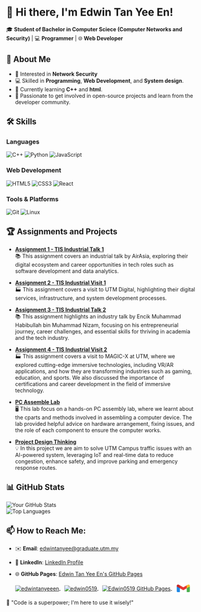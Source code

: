 # 👋 Hi there, I'm Edwin Tan Yee En!

🎓 **Student of Bachelor in Computer Sciece (Computer Networks and Security)** | 💻 **Programmer** | 🌐 **Web Developer**  

## 🚀 About Me
- 🔐 Interested in **Network Security**   
- 💻 Skilled in **Programming**, **Web Development**, and **System design**.  
- 🌱 Currently learning **C++** and **html**.  
- 🌟 Passionate to get involved in open-source projects and learn from the developer community.

## 🛠️ Skills

### **Languages**
![C++](https://img.shields.io/badge/-C++-00599C?logo=c%2B%2B&logoColor=white&style=flat)
![Python](https://img.shields.io/badge/-Python-3776AB?logo=python&logoColor=white&style=flat)
![JavaScript](https://img.shields.io/badge/-JavaScript-F7DF1E?logo=javascript&logoColor=black&style=flat)

### **Web Development**
![HTML5](https://img.shields.io/badge/-HTML5-E34F26?logo=html5&logoColor=white&style=flat)
![CSS3](https://img.shields.io/badge/-CSS3-1572B6?logo=css3&logoColor=white&style=flat)
![React](https://img.shields.io/badge/-React-61DAFB?logo=react&logoColor=black&style=flat)

### **Tools & Platforms**
![Git](https://img.shields.io/badge/-Git-F05032?logo=git&logoColor=white&style=flat)
![Linux](https://img.shields.io/badge/-Linux-FCC624?logo=linux&logoColor=black&style=flat)

## 🏆 Assignments and Projects

- [**Assignment 1 - TIS Industrial Talk 1**](https://github.com/Edwin0519/Assignment-1-TIS-Industrial-Talk-1)  
  📚 This assignment covers an industrial talk by AirAsia, exploring their digital ecosystem and career opportunities in tech roles such as software development and data analytics.

- [**Assignment 2 - TIS Industrial Visit 1**](https://github.com/Edwin0519/Assignment-2-TIS-Industrial-Visit-1)  
  🏭 This assignment covers a visit to UTM Digital, highlighting their digital services, infrastructure, and system development processes.

- [**Assignment 3 - TIS Industrial Talk 2**](https://github.com/Edwin0519/Assignment-3-TIS-Industrial-Talk-2)  
  📚 This assignment highlights an industry talk by Encik Muhammad Habibullah bin Muhammad Nizam, focusing on his entrepreneurial journey, career challenges, and essential skills for thriving in academia and the tech industry.

- [**Assignment 4 - TIS Industrial Visit 2**](https://github.com/Edwin0519/Assignment-4-TIS-Industrial-Visit-2)  
  🏭 This assignment covers a visit to MAGIC-X at UTM, where we explored cutting-edge immersive technologies, including VR/AR applications, and how they are transforming industries such as gaming, education, and sports. We also discussed the importance of certifications and career development in the field of immersive technology.

- [**PC Assemble Lab**](https://github.com/Edwin0519/PC-Assemble-Lab)  
  🖥️ This lab focus on a hands-on PC assembly lab, where we learnt about the cparts and methods involved in assembling a computer device. The lab provided helpful advice on hardware arrangement, fixing issues, and the role of each component to ensure the computer works.

- [**Project Design Thinking**](https://github.com/Edwin0519/Project-Design-Thinking)  
  💡 In this project we are aim to solve UTM Campus traffic issues with an AI-powered system, leveraging IoT and real-time data to reduce congestion, enhance safety, and improve parking and emergency response routes.
## 📊 GitHub Stats

![Your GitHub Stats](https://github-readme-stats.vercel.app/api?username=Edwin0519&show_icons=true&theme=radical)  
![Top Languages](https://github-readme-stats.vercel.app/api/top-langs/?username=Edwin0519&layout=compact&theme=radical)

## 📫 How to Reach Me:
- ✉️ **Email**: [edwintanyee@graduate.utm.my](mailto:edwintanyee@graduate.utm.my)
- 🔗 **LinkedIn**: [LinkedIn Profile](https://www.linkedin.com/in/edwin-yee-en-tan-109a62343/)
- 🌐 **GitHub Pages**: [Edwin Tan Yee En's GitHub Pages](https://Edwin0519.github.io)

  <p align="left">
  <a href="https://www.linkedin.com/in/edwin-yee-en-tan-109a62343/" target="blank" style="margin-right: 10px;">
    <img align="center" src="https://raw.githubusercontent.com/rahuldkjain/github-profile-readme-generator/master/src/images/icons/Social/linked-in-alt.svg" alt="edwintanyeeen" height="30" width="40" />
  </a> 
  <a href="https://www.leetcode.com/Edwin_0519" target="blank" style="margin-right: 10px;">
    <img align="center" src="https://raw.githubusercontent.com/rahuldkjain/github-profile-readme-generator/master/src/images/icons/Social/leet-code.svg" alt="edwin0519" height="30" width="40" />
  </a> 
  <a href="https://Edwin0519.github.io" target="blank" style="margin-right: 10px;">
    <img align="center" src="https://raw.githubusercontent.com/rahuldkjain/github-profile-readme-generator/master/src/images/icons/Social/github.svg" alt="Edwin0519 GitHub Pages" height="30" width="40" />
  </a>
  <a href="mailto:edwintanyee@graduate.utm.my" target="blank">
    <img align="center" src="https://raw.githubusercontent.com/rahuldkjain/github-profile-readme-generator/master/src/images/icons/Social/gmail.svg" alt="edwintanyee@graduate.utm.my" height="30" width="40" />
  </a>
</p>



💬 "Code is a superpower; I'm here to use it wisely!"  


